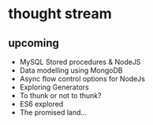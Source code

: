 # thought stream

## upcoming
* MySQL Stored procedures & NodeJS
* Data modelling using MongoDB
* Async flow control options for NodeJs
* Exploring Generators
* To thunk or not to thunk?
* ES6 explored
* The promised land...
